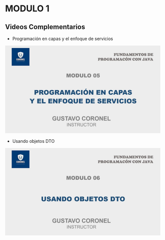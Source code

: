 # MODULO 1


## Videos Complementarios 

- Programación en capas y el enfoque de servicios

[![Programación en capas y el enfoque de servicios](https://raw.githubusercontent.com/gcoronelc/IGH-MAYO-2023/main/Modulo01/img/video1.jpg)](https://youtu.be/Xcq6_bqmRBI)

- Usando objetos DTO

[![Usando objetos DTO](https://raw.githubusercontent.com/gcoronelc/IGH-MAYO-2023/main/Modulo01/img/video2.jpg)](https://youtu.be/sVLtTIc-hqk)



